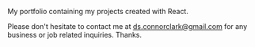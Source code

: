 My portfolio containing my projects created with React.

Please don't hesitate to contact me at ds.connorclark@gmail.com for any business or job related inquiries. Thanks.

